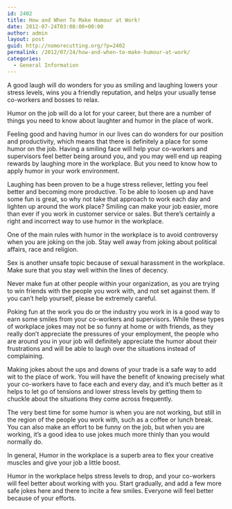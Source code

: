 ```yaml
---
id: 2402
title: How and When To Make Humour at Work!
date: 2012-07-24T03:08:00+00:00
author: admin
layout: post
guid: http://nomorecutting.org/?p=2402
permalink: /2012/07/24/how-and-when-to-make-humour-at-work/
categories:
  - General Information
---
```

A good laugh will do wonders for you as smiling and laughing lowers your stress levels, wins you a friendly reputation, and helps your usually tense co-workers and bosses to relax.

Humor on the job will do a lot for your career, but there are a number of things you need to know about laughter and humor in the place of work.

Feeling good and having humor in our lives can do wonders for our position and productivity, which means that there is definitely a place for some humor on the job. Having a smiling face will help your co-workers and supervisors feel better being around you, and you may well end up reaping rewards by laughing more in the workplace. But you need to know how to apply humor in your work environment.

Laughing has been proven to be a huge stress reliever, letting you feel better and becoming more productive. To be able to loosen up and have some fun is great, so why not take that approach to work each day and lighten up around the work place? Smiling can make your job easier, more than ever if you work in customer service or sales. But there&#8217;s certainly a right and incorrect way to use humor in the workplace.

One of the main rules with humor in the workplace is to avoid controversy when you are joking on the job. Stay well away from joking about political affairs, race and religion.

Sex is another unsafe topic because of sexual harassment in the workplace. Make sure that you stay well within the lines of decency.

Never make fun at other people within your organization, as you are trying to win friends with the people you work with, and not set against them. If you can&#8217;t help yourself, please be extremely careful.

Poking fun at the work you do or the industry you work in is a good way to earn some smiles from your co-workers and supervisors. While these types of workplace jokes may not be so funny at home or with friends, as they really don&#8217;t appreciate the pressures of your employment, the people who are around you in your job will definitely appreciate the humor about their frustrations and will be able to laugh over the situations instead of complaining.

Making jokes about the ups and downs of your trade is a safe way to add wit to the place of work. You will have the benefit of knowing precisely what your co-workers have to face each and every day, and it&#8217;s much better as it helps to let go of tensions and lower stress levels by getting them to chuckle about the situations they come across frequently.

The very best time for some humor is when you are not working, but still in the region of the people you work with, such as a coffee or lunch break. You can also make an effort to be funny on the job, but when you are working, it&#8217;s a good idea to use jokes much more thinly than you would normally do.

In general, Humor in the workplace is a superb area to flex your creative muscles and give your job a little boost.

Humor in the workplace helps stress levels to drop, and your co-workers will feel better about working with you. Start gradually, and add a few more safe jokes here and there to incite a few smiles. Everyone will feel better because of your efforts.